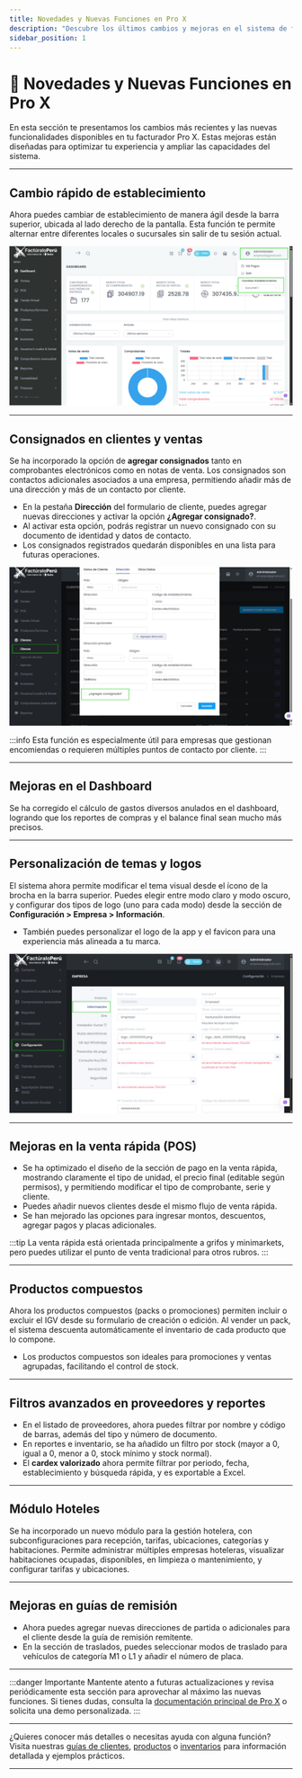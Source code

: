 ```yaml
---
title: Novedades y Nuevas Funciones en Pro X
description: "Descubre los últimos cambios y mejoras en el sistema de facturación Pro X."
sidebar_position: 1
---
```


# 🚀 Novedades y Nuevas Funciones en Pro X

En esta sección te presentamos los cambios más recientes y las nuevas funcionalidades disponibles en tu facturador Pro X. Estas mejoras están diseñadas para optimizar tu experiencia y ampliar las capacidades del sistema.

---

## Cambio rápido de establecimiento

Ahora puedes cambiar de establecimiento de manera ágil desde la barra superior, ubicada al lado derecho de la pantalla. Esta función te permite alternar entre diferentes locales o sucursales sin salir de tu sesión actual.

![Cambio rapido de establecimiento](img/nuevas-funciones-cambio-rapido-de-establecimiento.jpg)

---

## Consignados en clientes y ventas

Se ha incorporado la opción de **agregar consignados** tanto en comprobantes electrónicos como en notas de venta. Los consignados son contactos adicionales asociados a una empresa, permitiendo añadir más de una dirección y más de un contacto por cliente.

- En la pestaña **Dirección** del formulario de cliente, puedes agregar nuevas direcciones y activar la opción **¿Agregar consignado?**.
- Al activar esta opción, podrás registrar un nuevo consignado con su documento de identidad y datos de contacto.
- Los consignados registrados quedarán disponibles en una lista para futuras operaciones.

![Agregar consignado](img/nuevas-funciones-consignado-01.jpg)

:::info
Esta función es especialmente útil para empresas que gestionan encomiendas o requieren múltiples puntos de contacto por cliente.
:::

---

## Mejoras en el Dashboard

Se ha corregido el cálculo de gastos diversos anulados en el dashboard, logrando que los reportes de compras y el balance final sean mucho más precisos.

---

## Personalización de temas y logos

El sistema ahora permite modificar el tema visual desde el ícono de la brocha en la barra superior. Puedes elegir entre modo claro y modo oscuro, y configurar dos tipos de logo (uno para cada modo) desde la sección de **Configuración > Empresa > Información**.

- También puedes personalizar el logo de la app y el favicon para una experiencia más alineada a tu marca.

![Personalización de temas y logos](img/nuevas-funciones-tema-logo.jpg)

---

## Mejoras en la venta rápida (POS)

- Se ha optimizado el diseño de la sección de pago en la venta rápida, mostrando claramente el tipo de unidad, el precio final (editable según permisos), y permitiendo modificar el tipo de comprobante, serie y cliente.
- Puedes añadir nuevos clientes desde el mismo flujo de venta rápida.
- Se han mejorado las opciones para ingresar montos, descuentos, agregar pagos y placas adicionales.

:::tip
La venta rápida está orientada principalmente a grifos y minimarkets, pero puedes utilizar el punto de venta tradicional para otros rubros.
:::

---

## Productos compuestos

Ahora los productos compuestos (packs o promociones) permiten incluir o excluir el IGV desde su formulario de creación o edición. Al vender un pack, el sistema descuenta automáticamente el inventario de cada producto que lo compone.

- Los productos compuestos son ideales para promociones y ventas agrupadas, facilitando el control de stock.

---

## Filtros avanzados en proveedores y reportes

- En el listado de proveedores, ahora puedes filtrar por nombre y código de barras, además del tipo y número de documento.
- En reportes e inventario, se ha añadido un filtro por stock (mayor a 0, igual a 0, menor a 0, stock mínimo y stock normal).
- El **cardex valorizado** ahora permite filtrar por periodo, fecha, establecimiento y búsqueda rápida, y es exportable a Excel.

---

## Módulo Hoteles

Se ha incorporado un nuevo módulo para la gestión hotelera, con subconfiguraciones para recepción, tarifas, ubicaciones, categorías y habitaciones. Permite administrar múltiples empresas hoteleras, visualizar habitaciones ocupadas, disponibles, en limpieza o mantenimiento, y configurar tarifas y ubicaciones.

---

## Mejoras en guías de remisión

- Ahora puedes agregar nuevas direcciones de partida o adicionales para el cliente desde la guía de remisión remitente.
- En la sección de traslados, puedes seleccionar modos de traslado para vehículos de categoría M1 o L1 y añadir el número de placa.

---

:::danger Importante
Mantente atento a futuras actualizaciones y revisa periódicamente esta sección para aprovechar al máximo las nuevas funciones. Si tienes dudas, consulta la [documentación principal de Pro X](/ProX) o solicita una demo personalizada.
:::

---

¿Quieres conocer más detalles o necesitas ayuda con alguna función?  
Visita nuestras [guías de clientes](/ProX/Modulos/Esenciales/Clientes/1-Clientes), [productos](/ProX/Modulos/Esenciales/productos-servicios/02-Productos-Creacion-avanzada) o [inventarios](/ProX/Modulos/Esenciales/Productos-Servicios/4-Inventarios-por-almacenes) para información detallada y ejemplos prácticos.

---